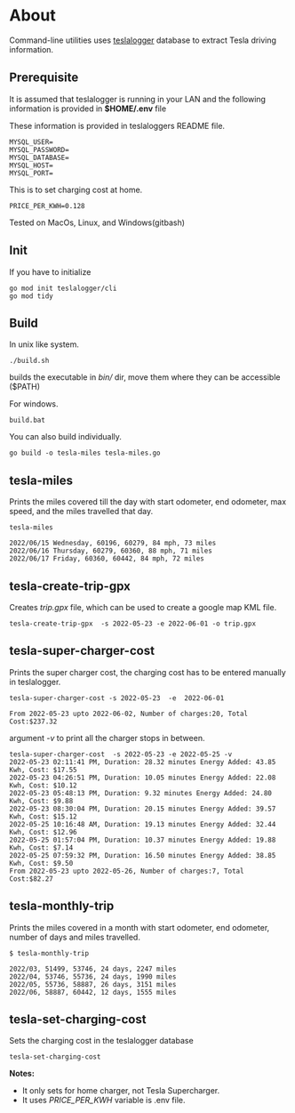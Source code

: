 # About
Command-line utilities uses [teslalogger](https://github.com/bassmaster187/TeslaLogger) database to extract Tesla driving information.
## Prerequisite 
It is assumed that teslalogger is running in your LAN and the following information is provided in
__$HOME/.env__ file  

These information is provided in teslaloggers README file.

```
MYSQL_USER=
MYSQL_PASSWORD=
MYSQL_DATABASE=
MYSQL_HOST=
MYSQL_PORT=
```
This is to set charging cost at home.
```
PRICE_PER_KWH=0.128
```
Tested on MacOs, Linux, and Windows(gitbash)

## Init
If you have to initialize
```
go mod init teslalogger/cli  
go mod tidy                                             
```

## Build
In unix like system.  
```
./build.sh 
```

builds the executable in _bin/_  dir, move them where they can be accessible ($PATH)

For windows.  
```
build.bat
```

You can also build individually.  
```
go build -o tesla-miles tesla-miles.go
```

## tesla-miles
Prints the miles covered till the day with start odometer, end odometer, max speed, and the miles travelled that day.  
```
tesla-miles  

2022/06/15 Wednesday, 60196, 60279, 84 mph, 73 miles
2022/06/16 Thursday, 60279, 60360, 88 mph, 71 miles
2022/06/17 Friday, 60360, 60442, 84 mph, 72 miles
```
## tesla-create-trip-gpx
Creates _trip.gpx_ file, which can be used to create a google map KML file.
```
tesla-create-trip-gpx  -s 2022-05-23 -e 2022-06-01 -o trip.gpx
```

## tesla-super-charger-cost
Prints the super charger cost, the charging cost has to be entered manually in teslalogger.   

```
tesla-super-charger-cost -s 2022-05-23  -e  2022-06-01 

From 2022-05-23 upto 2022-06-02, Number of charges:20, Total Cost:$237.32
```

argument _-v_ to print all the charger stops in between.

```
tesla-super-charger-cost  -s 2022-05-23 -e 2022-05-25 -v
2022-05-23 02:11:41 PM, Duration: 28.32 minutes Energy Added: 43.85 Kwh, Cost: $17.55
2022-05-23 04:26:51 PM, Duration: 10.05 minutes Energy Added: 22.08 Kwh, Cost: $10.12
2022-05-23 05:48:13 PM, Duration: 9.32 minutes Energy Added: 24.80 Kwh, Cost: $9.88
2022-05-23 08:30:04 PM, Duration: 20.15 minutes Energy Added: 39.57 Kwh, Cost: $15.12
2022-05-25 10:16:48 AM, Duration: 19.13 minutes Energy Added: 32.44 Kwh, Cost: $12.96
2022-05-25 01:57:04 PM, Duration: 10.37 minutes Energy Added: 19.88 Kwh, Cost: $7.14
2022-05-25 07:59:32 PM, Duration: 16.50 minutes Energy Added: 38.85 Kwh, Cost: $9.50
From 2022-05-23 upto 2022-05-26, Number of charges:7, Total Cost:$82.27
```

## tesla-monthly-trip
Prints the miles covered in a month with start odometer, end odometer, number of days and miles travelled.
```
$ tesla-monthly-trip 

2022/03, 51499, 53746, 24 days, 2247 miles
2022/04, 53746, 55736, 24 days, 1990 miles
2022/05, 55736, 58887, 26 days, 3151 miles
2022/06, 58887, 60442, 12 days, 1555 miles
```
## tesla-set-charging-cost
Sets the charging cost in the teslalogger database

```
tesla-set-charging-cost
```
__Notes:__ 

* It only sets for home charger, not Tesla Supercharger. 
* It uses _PRICE_PER_KWH_ variable is .env file.
